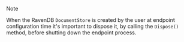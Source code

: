 > [!NOTE]
> When the RavenDB `DocumentStore` is created by the user at endpoint configuration time it's important to dispose it, by calling the `Dispose()` method, before shutting down the endpoint process.
